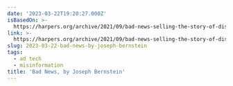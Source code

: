 ```yaml
---
date: '2023-03-22T19:20:27.000Z'
isBasedOn: >-
  https://harpers.org/archive/2021/09/bad-news-selling-the-story-of-disinformation/
link: >-
  https://harpers.org/archive/2021/09/bad-news-selling-the-story-of-disinformation/
slug: 2023-03-22-bad-news-by-joseph-bernstein
tags:
  - ad tech
  - misinformation
title: 'Bad News, by Joseph Bernstein'
---
```


